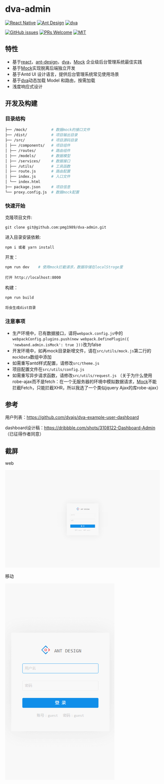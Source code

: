 # dva-admin

[![React Native](https://img.shields.io/badge/react-^15.4.1-brightgreen.svg?style=flat-square)](https://github.com/facebook/react)
[![Ant Design](https://img.shields.io/badge/ant--design-^2.7.0-yellowgreen.svg?style=flat-square)](https://github.com/ant-design/ant-design)
[![dva](https://img.shields.io/badge/dva-^1.1.0-orange.svg?style=flat-square)](https://github.com/dvajs/dva)

[![GitHub issues](https://img.shields.io/github/issues/zuiidea/antd-admin.svg?style=flat-square)](https://github.com/pmg1989/dva-admin/issues)
[![PRs Welcome](https://img.shields.io/badge/PRs-welcome-brightgreen.svg?style=flat-square)](https://github.com/pmg1989/dva-admin/pulls)
[![MIT](https://img.shields.io/dub/l/vibe-d.svg?style=flat-square)](http://opensource.org/licenses/MIT)

## 特性

- 基于[react](https://github.com/facebook/react)，[ant-design](https://github.com/ant-design/ant-design)，[dva](https://github.com/dvajs/dva)，[Mock](https://github.com/nuysoft/Mock) 企业级后台管理系统最佳实践
- 基于[Mock](https://github.com/nuysoft/Mock)实现脱离后端独立开发
- 基于Antd UI 设计语言，提供后台管理系统常见使用场景
- 基于[dva](https://github.com/dvajs/dva)动态加载 Model 和路由，按需加载
- 浅度响应式设计

## 开发及构建

### 目录结构

```bash
├── /mock/           # 数据mock的接口文件
├── /dist/           # 项目输出目录
├── /src/            # 项目源码目录
│ ├── /components/   # 项目组件
│ ├── /routes/       # 路由组件
│ ├── /models/       # 数据模型
│ ├── /services/     # 数据接口
│ ├── /utils/        # 工具函数
│ ├── route.js       # 路由配置
│ ├── index.js       # 入口文件
│ └── index.html     
├── package.json     # 项目信息
└── proxy.config.js  # 数据mock配置

```

### 快速开始

克隆项目文件:

```
git clone git@github.com:pmg1989/dva-admin.git
```

进入目录安装依赖:

```
npm i 或者 yarn install
```

开发：

```bash
npm run dev    # 使用mock拦截请求，数据存储在localStroge里

打开 http://localhost:8000
```


构建：

```bash
npm run build

将会生成dist目录
```

### 注意事项

- 生产环境中，已有数据接口，请将`webpack.config.js`中的 `webpackConfig.plugins.push(new webpack.DefinePlugin({ 'newband.admin.isMock': true }))`改为false
- 开发环境中，如再mock目录新增文件，请在`src/utils/mock.js`第二行的`mockData`数组中添加
- 如需重写antd样式配置，请修改`src/theme.js`
- 项目配置文件在`src/utils/config.js`
- 如需重写异步请求函数，请修改`src/utils/request.js`
  （关于为什么使用robe-ajax而不是fetch：在一个无服务器的环境中模拟数据请求，[Mock](https://github.com/nuysoft/Mock)不能拦截Fetch，只能拦截XHR，所以我选了一个类似jquery Ajax的库robe-ajax）

## 参考

用户列表：https://github.com/dvajs/dva-example-user-dashboard

dashboard设计稿：https://dribbble.com/shots/3108122-Dashboard-Admin （已征得作者同意）

## 截屏

web

![](assets/demo4.gif)

移动

![](assets/demo3.gif)
